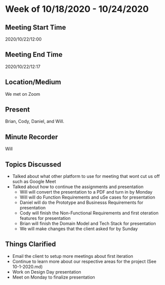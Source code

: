 # Week of 10/18/2020 - 10/24/2020

## Meeting Start Time

2020/10/22/12:00

## Meeting End Time

2020/10/22/12:17

## Location/Medium

We met on Zoom

## Present

Brian, Cody, Daniel, and Will.

## Minute Recorder

Will

## Topics Discussed

- Talked about what other platform to use for meeting that wont cut us off such as Google Meet
- Talked about how to continue the assignments and presentation
  - Will will convert the presentation to a PDF and turn in by Monday
  - Will will do Function Requirements and uSe cases for presentation
  - Daniel will do the Prototype and Businesss Requirements for presentation
  - Cody will finish the Non-Functional Requirements and first oteration features for presentation
  - Brian will finish the Domain Model and Tech Stack for presentation
  - We will make changes that the client asked for by Sunday

## Things Clarified

- Email the client to setup more meetings about first iteration
- Continue to learn more about our respective areas for the project (See 10-1-2020.md)
- Work on Design Day presentation
- Meet on Monday to finalize presentation
